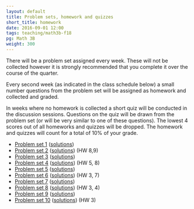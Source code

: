 ```yaml
---
layout: default
title: Problem sets, homework and quizzes
short_title: homework
date: 2016-09-01 12:00
tags: teaching/math3b-f18
pg: Math 3B
weight: 300
---
```


There will be a problem set assigned every week. These will not be collected however it is strongly recommended that you complete it over the course of the quarter.

Every second week (as indicated in the class schedule below) a small number questions from the problem set will be assigned as homework and collected and graded. 

In weeks where no homework is collected a short quiz will be conducted in the discussion sessions. Questions on the quiz will be drawn from the problem set (or will be very similar to one of these questions). The lowest 4 scores out of all homeworks and quizzes will be dropped. The homework and quizzes will count for a total of 10% of your grade.

- [Problem set 1][ps1] ([solutions][ps1s])
- [Problem set 2][ps2] ([solutions][ps2s]) (HW 8,9)
- [Problem set 3][ps3] ([solutions][ps3s])
- [Problem set 4][ps4] ([solutions][ps4s]) (HW 5, 8)
- [Problem set 5][ps5] ([solutions][ps5s]) 
- [Problem set 6][ps6] ([solutions][ps6s]) (HW 3, 7)
- [Problem set 7][ps7] ([solutions][ps7s]) 
- [Problem set 8][ps8] ([solutions][ps8s]) (HW 3, 4)
- [Problem set 9][ps9] ([solutions][ps9s]) 
- [Problem set 10][ps10] ([solutions][ps10s]) (HW 3)

[ps1]: ps/ps1.pdf
[ps2]: ps/ps2.pdf
[ps3]: ps/ps3.pdf
[ps4]: ps/ps4.pdf
[ps5]: ps/ps5.pdf
[ps6]: ps/ps6.pdf
[ps7]: ps/ps7.pdf
[ps8]: ps/ps8.pdf
[ps9]: ps/ps9.pdf
[ps10]: ps/ps10.pdf

[ps1s]: ps/ps1s.pdf
[ps2s]: ps/ps2s.pdf
[ps3s]: ps/ps3s.pdf
[ps4s]: ps/ps4s.pdf
[ps5s]: ps/ps5s.pdf
[ps6s]: ps/ps6s.pdf
[ps7s]: ps/ps7s.pdf
[ps8s]: ps/ps8s.pdf
[ps9s]: ps/ps9s.pdf
[ps10s]: ps/ps10s.pdf

